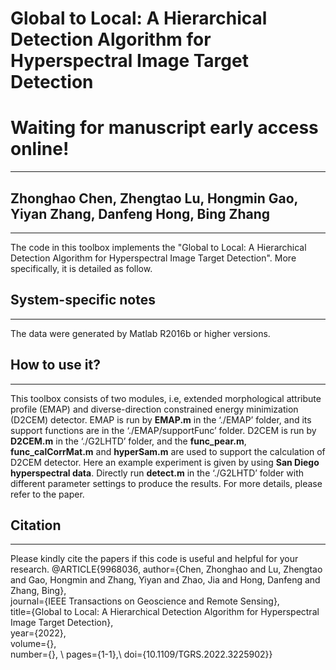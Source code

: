 # Global to Local: A Hierarchical Detection Algorithm for Hyperspectral Image Target Detection
# Waiting for manuscript early access online!
----------
## Zhonghao Chen, Zhengtao Lu, Hongmin Gao, Yiyan Zhang, Danfeng Hong, Bing Zhang
----------
The code in this toolbox implements the "Global to Local: A Hierarchical Detection Algorithm for Hyperspectral Image Target Detection". More specifically, it is detailed as follow.
## System-specific notes
----------
The data were generated by Matlab R2016b or higher versions. 

## How to use it?
----------

This toolbox consists of two modules, i.e, extended morphological attribute profile (EMAP) and diverse-direction constrained energy minimization (D2CEM) detector. EMAP is run by **EMAP.m** in the ‘./EMAP’ folder, and its support functions are in the ‘./EMAP/supportFunc’ folder. D2CEM is run by **D2CEM.m** in the ‘./G2LHTD’ folder, and the **func_pear.m**, **func_calCorrMat.m** and **hyperSam.m** are used to support the calculation of D2CEM detector.
Here an example experiment is given by using **San Diego hyperspectral data**. Directly run **detect.m** in the ‘./G2LHTD’ folder with different parameter settings to produce the results. For more details, please refer to the paper.


## Citation
----------
Please kindly cite the papers if this code is useful and helpful for your research.
@ARTICLE{9968036,
  author={Chen, Zhonghao and Lu, Zhengtao and Gao, Hongmin and Zhang, Yiyan and Zhao, Jia and Hong, Danfeng and Zhang, Bing},\
  journal={IEEE Transactions on Geoscience and Remote Sensing}, \
  title={Global to Local: A Hierarchical Detection Algorithm for Hyperspectral Image Target Detection}, \
  year={2022}, \
  volume={}, \
  number={}, \ 
  pages={1-1},\ 
  doi={10.1109/TGRS.2022.3225902}}
